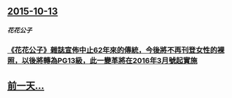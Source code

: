 ## [2015-10-13](/zh/news/2015/10/13/index.md)

##### 花花公子
### [《花花公子》雜誌宣佈中止62年來的傳統，今後將不再刊登女性的裸照，以後將轉為PG13級，此一變革將在2016年3月號起實施](/zh/news/2015/10/13/花花公子-雜誌宣佈中止62年來的傳統-今後將不再刊登女性的裸照-以後將轉為PG13級-此一變革將在2016年3月號起實.md)
## [前一天...](/zh/news/2015/10/12/index.md)

